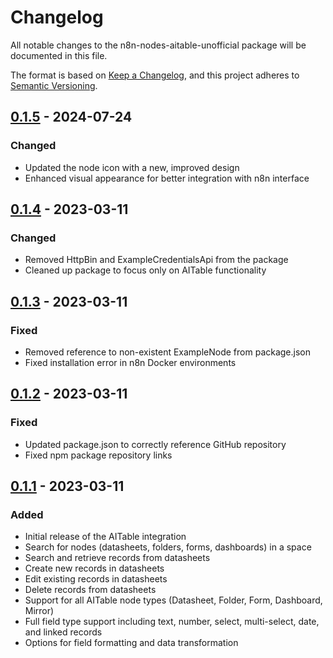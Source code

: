 # Changelog

All notable changes to the n8n-nodes-aitable-unofficial package will be documented in this file.

The format is based on [Keep a Changelog](https://keepachangelog.com/en/1.0.0/),
and this project adheres to [Semantic Versioning](https://semver.org/spec/v2.0.0.html).

## [0.1.5] - 2024-07-24

### Changed
- Updated the node icon with a new, improved design
- Enhanced visual appearance for better integration with n8n interface

## [0.1.4] - 2023-03-11

### Changed
- Removed HttpBin and ExampleCredentialsApi from the package
- Cleaned up package to focus only on AITable functionality

## [0.1.3] - 2023-03-11

### Fixed
- Removed reference to non-existent ExampleNode from package.json
- Fixed installation error in n8n Docker environments

## [0.1.2] - 2023-03-11

### Fixed
- Updated package.json to correctly reference GitHub repository
- Fixed npm package repository links

## [0.1.1] - 2023-03-11

### Added
- Initial release of the AITable integration
- Search for nodes (datasheets, folders, forms, dashboards) in a space
- Search and retrieve records from datasheets
- Create new records in datasheets
- Edit existing records in datasheets
- Delete records from datasheets
- Support for all AITable node types (Datasheet, Folder, Form, Dashboard, Mirror)
- Full field type support including text, number, select, multi-select, date, and linked records
- Options for field formatting and data transformation

[0.1.5]: https://github.com/texonica/n8n-aitable/releases/tag/v0.1.5
[0.1.4]: https://github.com/texonica/n8n-aitable/releases/tag/v0.1.4
[0.1.3]: https://github.com/texonica/n8n-aitable/releases/tag/v0.1.3
[0.1.2]: https://github.com/texonica/n8n-aitable/releases/tag/v0.1.2
[0.1.1]: https://github.com/texonica/n8n-aitable/releases/tag/v0.1.1 